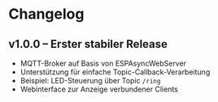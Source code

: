 # Changelog

## v1.0.0 – Erster stabiler Release
- MQTT-Broker auf Basis von ESPAsyncWebServer
- Unterstützung für einfache Topic-Callback-Verarbeitung
- Beispiel: LED-Steuerung über Topic `/ring`
- Webinterface zur Anzeige verbundener Clients
